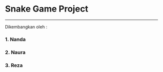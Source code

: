 # Snake Game Project
-------------------------
Dikembangkan oleh :
   ### 1. Nanda
   ### 2. Naura
   ### 3. Reza
